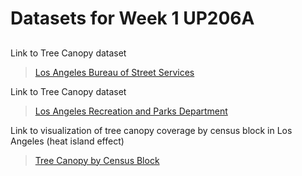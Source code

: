 # Datasets for Week 1 UP206A
## 
Link to Tree Canopy dataset
> [Los Angeles Bureau of Street Services](https://geohub.lacity.org/datasets/trees-bureau-of-street-services/explore?location=34.019543%2C-118.412051%2C10.60)

Link to Tree Canopy dataset
> [Los Angeles Recreation and Parks Department](https://geohub.lacity.org/datasets/trees-recreation-and-parks-department/explore?location=34.015841%2C-118.415149%2C10.61)

Link to visualization of tree canopy coverage by census block in Los Angeles (heat island effect)
> [Tree Canopy by Census Block](https://geohub.lacity.org/maps/tree-canopy-by-census-block/explore?location=34.031318%2C-118.280094%2C11.51)
